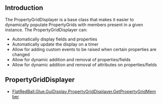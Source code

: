 ## Introduction

The PropertyGridDisplayer is a base class that makes it easier to dynamically populate PropertyGrids with members present in a given instance. The PropertyGridDisplayer can:

-   Automatically display fields and properties
-   Automatically update the display on a timer
-   Allow for adding custom events to be raised when certain properties are changed
-   Allow for dynamic addition and removal of properties/fields
-   Allow for dynamic addition and removal of attributes on properties/fields

## PropertyGridDisplayer

-   [FlatRedBall.Glue.GuiDisplay.PropertyGridDisplayer.GetPropertyGridMember](/frb/docs/index.php?title=FlatRedBall.Glue.GuiDisplay.PropertyGridDisplayer.GetPropertyGridMember&action=edit&redlink=1.md "FlatRedBall.Glue.GuiDisplay.PropertyGridDisplayer.GetPropertyGridMember (page does not exist)")
